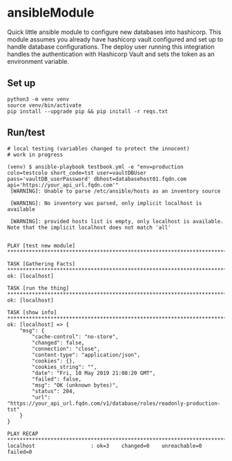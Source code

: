 # ansibleModule
Quick little ansible module to configure new databases into hashicorp. This module assumes you already have hashicorp vault configured and set up to handle database configurations. The deploy user running this integration handles the authentication with Hashicorp Vault and sets the token as an environment variable. 

## Set up
```
python3 -m venv venv
source venv/bin/activate
pip install --upgrade pip && pip initall -r reqs.txt
```

## Run/test
```
# local testing (variables changed to protect the innocent)
# work in progress

(venv) $ ansible-playbook testbook.yml -e "env=production colo=testcolo short_code=tst user=vaultDBUser pass='vaultDB_userPassword' dbhost=databasehost01.fqdn.com api='https://your_api_url.fqdn.com'"
 [WARNING]: Unable to parse /etc/ansible/hosts as an inventory source

 [WARNING]: No inventory was parsed, only implicit localhost is available

 [WARNING]: provided hosts list is empty, only localhost is available. Note that the implicit localhost does not match 'all'


PLAY [test new module] ********************************************************************************************************************

TASK [Gathering Facts] ********************************************************************************************************************
ok: [localhost]

TASK [run the thing] **********************************************************************************************************************
ok: [localhost]

TASK [show info] **************************************************************************************************************************
ok: [localhost] => {
    "msg": {
        "cache-control": "no-store",
        "changed": false,
        "connection": "close",
        "content-type": "application/json",
        "cookies": {},
        "cookies_string": "",
        "date": "Fri, 10 May 2019 21:08:20 GMT",
        "failed": false,
        "msg": "OK (unknown bytes)",
        "status": 204,
        "url": "https://your_api_url.fqdn.com/v1/database/roles/readonly-production-tst"
    }
}

PLAY RECAP ********************************************************************************************************************************
localhost                  : ok=3    changed=0    unreachable=0    failed=0

```
